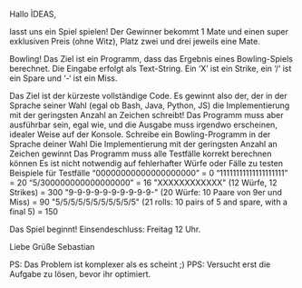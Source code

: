 Hallo ÌDEAS,

lasst uns ein Spiel spielen! Der Gewinner bekommt 1 Mate und einen super exklusiven Preis (ohne Witz), Platz zwei und drei jeweils eine Mate.

Bowling! Das Ziel ist ein Programm, dass das Ergebnis eines Bowling-Spiels berechnet. Die Eingabe erfolgt als Text-String. Ein ‘X’ ist ein Strike, ein ‘/‘ ist ein Spare und ‘-‘ ist ein Miss.

Das Ziel ist der kürzeste vollständige Code. Es gewinnt also der, der in der Sprache seiner Wahl (egal ob Bash, Java, Python, JS) die Implementierung mit der geringsten Anzahl an Zeichen schreibt! Das Programm muss aber ausführbar sein, egal wie, und die Ausgabe muss irgendwo erscheinen, idealer Weise auf der Konsole.
Schreibe ein Bowling-Programm in der Sprache deiner Wahl
Die Implementierung mit der geringsten Anzahl an Zeichen gewinnt
Das Programm muss alle Testfälle korrekt berechnen können
Es ist nicht notwendig auf fehlerhafter Würfe oder Fälle zu testen
Beispiele für Testfälle
“00000000000000000000” = 0
“11111111111111111111” = 20
“5/300000000000000000” = 16
"XXXXXXXXXXXX" (12 Würfe, 12 Strikes) = 300
"9-9-9-9-9-9-9-9-9-9-" (20 Würfe: 10 Paare von 9er und Miss)  = 90
"5/5/5/5/5/5/5/5/5/5/5" (21 rolls: 10 pairs of 5 and spare, with a final 5) = 150


Das Spiel beginnt! Einsendeschluss: Freitag 12 Uhr.


Liebe Grüße
Sebastian


PS: Das Problem ist komplexer als es scheint ;)
PPS: Versucht erst die Aufgabe zu lösen, bevor ihr optimiert.
